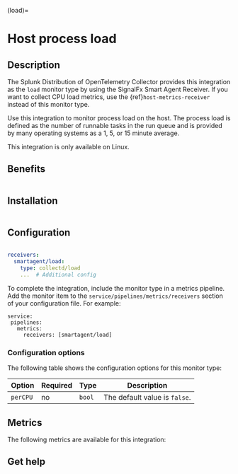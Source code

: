 (load)=

# Host process load

<meta name="description" content="Documentation on the load monitor">

## Description

The Splunk Distribution of OpenTelemetry Collector provides this integration as the `load` monitor type by using the SignalFx Smart Agent Receiver. If you want to collect CPU load metrics, use the {ref}`host-metrics-receiver` instead of this monitor type.

Use this integration to monitor process load on the host. The process load is defined as the number of runnable tasks in the run queue and is provided by many operating systems as a 1, 5, or 15 minute average.

This integration is only available on Linux.

## Benefits

```{include} /_includes/benefits.md
```
## Installation

```{include} /_includes/collector-installation-linux-only.md
```
## Configuration

```{include} /_includes/configuration.md
```

```yaml
receivers:
  smartagent/load:
    type: collectd/load
    ...  # Additional config
```

To complete the integration, include the monitor type in a metrics pipeline. Add the monitor item to the `service/pipelines/metrics/receivers` section of your configuration file. For example:

```
service:
 pipelines:
   metrics:
     receivers: [smartagent/load]
```

### Configuration options

The following table shows the configuration options for this monitor type:

| Option | Required | Type | Description |
| --- | --- | --- | --- |
| `perCPU` | no | `bool` | The default value is `false`. |


## Metrics

The following metrics are available for this integration:

<div class="metrics-yaml" url="https://raw.githubusercontent.com/signalfx/signalfx-agent/main/pkg/monitors/collectd/load/metadata.yaml"></div>

## Get help

```{include} /_includes/troubleshooting.md
```

